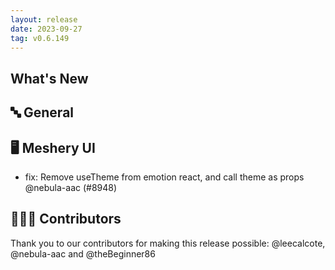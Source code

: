 ```yaml
---
layout: release
date: 2023-09-27
tag: v0.6.149
---
```


## What's New

## 🔤 General

## 🖥 Meshery UI

- fix: Remove useTheme from emotion react, and call theme as props @nebula-aac (#8948)

## 👨🏽‍💻 Contributors

Thank you to our contributors for making this release possible:
@leecalcote, @nebula-aac and @theBeginner86
